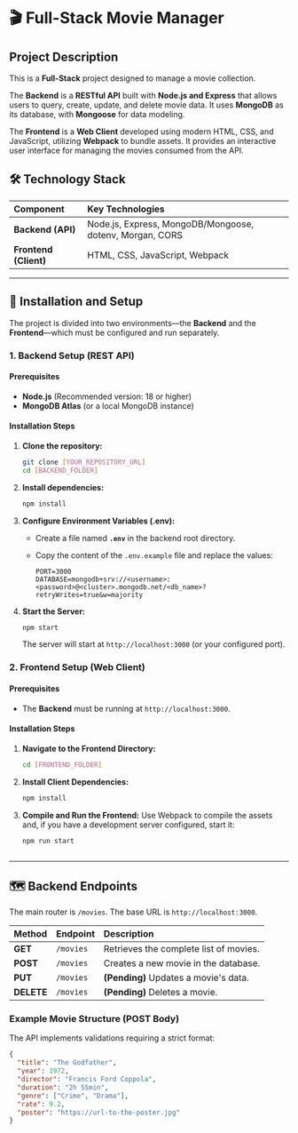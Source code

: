 # 🎬 Full-Stack Movie Manager

## Project Description

This is a **Full-Stack** project designed to manage a movie collection.

The **Backend** is a **RESTful API** built with **Node.js and Express** that allows users to query, create, update, and delete movie data. It uses **MongoDB** as its database, with **Mongoose** for data modeling.

The **Frontend** is a **Web Client** developed using modern HTML, CSS, and JavaScript, utilizing **Webpack** to bundle assets. It provides an interactive user interface for managing the movies consumed from the API.

## 🛠️ Technology Stack

| Component | Key Technologies |
| :--- | :--- |
| **Backend (API)** | Node.js, Express, MongoDB/Mongoose, dotenv, Morgan, CORS |
| **Frontend (Client)** | HTML, CSS, JavaScript, Webpack |

---

## 🚀 Installation and Setup

The project is divided into two environments—the **Backend** and the **Frontend**—which must be configured and run separately.

### 1. Backend Setup (REST API)

#### Prerequisites
* **Node.js** (Recommended version: 18 or higher)
* **MongoDB Atlas** (or a local MongoDB instance)

#### Installation Steps
1.  **Clone the repository:**
    ```bash
    git clone [YOUR_REPOSITORY_URL]
    cd [BACKEND_FOLDER]
    ```

2.  **Install dependencies:**
    ```bash
    npm install
    ```

3.  **Configure Environment Variables (.env):**
    * Create a file named **`.env`** in the backend root directory.
    * Copy the content of the `.env.example` file and replace the values:

        ```
        PORT=3000
        DATABASE=mongodb+srv://<username>:<password>@<cluster>.mongodb.net/<db_name>?retryWrites=true&w=majority
        ```

4.  **Start the Server:**
    ```bash
    npm start
    ```
    The server will start at `http://localhost:3000` (or your configured port).

### 2. Frontend Setup (Web Client)

#### Prerequisites
* The **Backend** must be running at `http://localhost:3000`.

#### Installation Steps
1.  **Navigate to the Frontend Directory:**
    ```bash
    cd [FRONTEND_FOLDER]
    ```

2.  **Install Client Dependencies:**
    ```bash
    npm install
    ```

3.  **Compile and Run the Frontend:**
    Use Webpack to compile the assets and, if you have a development server configured, start it:
    ```bash
    npm run start
  
---

## 🗺️ Backend Endpoints

The main router is `/movies`. The base URL is `http://localhost:3000`.

| Method | Endpoint | Description | 
| :--- | :--- | :--- | 
| **GET** | `/movies` | Retrieves the complete list of movies. | 
| **POST** | `/movies` | Creates a new movie in the database. | 
| **PUT** | `/movies` | **(Pending)** Updates a movie's data. | 
| **DELETE** | `/movies` | **(Pending)** Deletes a movie. |

### Example Movie Structure (POST Body)

The API implements validations requiring a strict format:
```json
{
  "title": "The Godfather",
  "year": 1972,
  "director": "Francis Ford Coppola",
  "duration": "2h 55min", 
  "genre": ["Crime", "Drama"],
  "rate": 9.2,
  "poster": "https://url-to-the-poster.jpg" 
}
